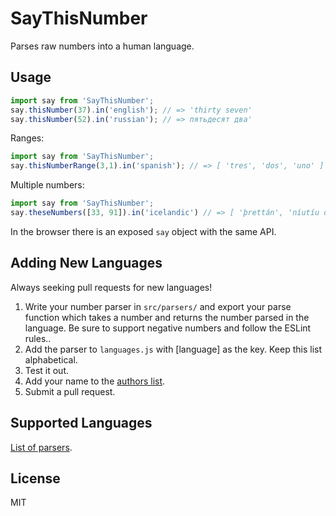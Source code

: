 # SayThisNumber
Parses raw numbers into a human language.

## Usage

```js
import say from 'SayThisNumber';
say.thisNumber(37).in('english'); // => 'thirty seven'
say.thisNumber(52).in('russian'); // => пятьдесят два'
```

Ranges:

```js
import say from 'SayThisNumber';
say.thisNumberRange(3,1).in('spanish'); // => [ 'tres', 'dos', 'uno' ]
```

Multiple numbers:

```js
import say from 'SayThisNumber';
say.theseNumbers([33, 91]).in('icelandic') // => [ 'þrettán', 'níutíu og sjö' ]
```

In the browser there is an exposed `say` object with the same API.

## Adding New Languages

Always seeking pull requests for new languages!

1. Write your number parser in `src/parsers/` and export your parse function which takes a number and returns the number parsed in the language. Be sure to support negative numbers and follow the ESLint rules..
2. Add the parser to `languages.js` with [language] as the key. Keep this list alphabetical.
3. Test it out.
4. Add your name to the [authors list](AUTHORS).
5. Submit a pull request.


## Supported Languages

[List of parsers](https://github.com/tristaaan/SayThisNumber/tree/master/src/parsers).

## License

MIT
